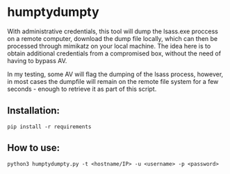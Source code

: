 # humptydumpty

With administrative credentials, this tool will dump the lsass.exe proccess on a remote computer, download the dump file locally, which can then be processed through mimikatz on your local machine. The idea here is to obtain additional credentials from a compromised box, without the need of having to bypass AV.

In my testing, some AV will flag the dumping of the lsass process, however, in most cases the dumpfile will remain on the remote file system for a few seconds - enough to retrieve it as part of this script.

## Installation:
`pip install -r requirements`

## How to use:
`python3 humptydumpty.py -t <hostname/IP> -u <username> -p <password>`
